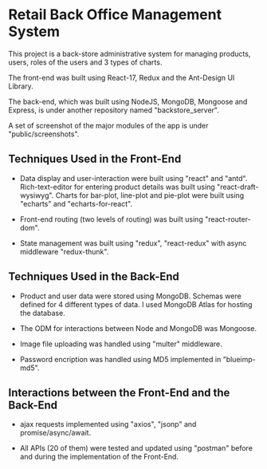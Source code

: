 # Retail Back Office Management System

This project is a back-store administrative system for managing products, users, roles of the users and 3 types of charts. 

The front-end was built using React-17, Redux and the Ant-Design UI Library.

The back-end, which was built using NodeJS, MongoDB, Mongoose and Express, is under another repository named "backstore_server".

A set of screenshot of the major modules of the app is under "public/screenshots".

## Techniques Used in the Front-End

* Data display and user-interaction were built using "react" and "antd". Rich-text-editor for entering product details was built using "react-draft-wysiwyg". Charts for bar-plot, line-plot and pie-plot were built using "echarts" and "echarts-for-react".

* Front-end routing (two levels of routing) was built using "react-router-dom".

* State management was built using "redux", "react-redux" with async middleware "redux-thunk". 

## Techniques Used in the Back-End

* Product and user data were stored using MongoDB. Schemas were defined for 4 different types of data. I used MongoDB Atlas for hosting the database.

* The ODM for interactions between Node and MongoDB was Mongoose.

* Image file uploading was handled using "multer" middleware.

* Password encription was handled using MD5 implemented in "blueimp-md5".

## Interactions between the Front-End and the Back-End

* ajax requests implemented using "axios", "jsonp" and promise/async/await.

* All APIs (20 of them) were tested and updated using "postman" before and during the implementation of the Front-End.







